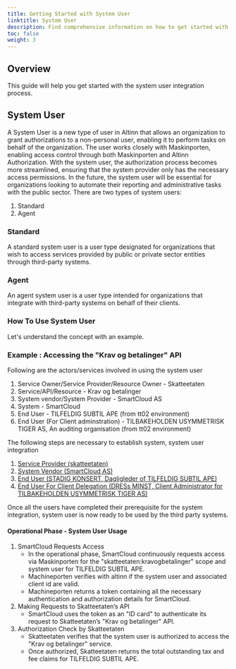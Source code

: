 ```yaml
---
title: Getting Started with System User
linktitle: System User
description: Find comprehensive information on how to get started with the System User.
toc: false
weight: 3
---
```


## Overview
This guide will help you get started with the system user integration process.

## System User
A System User is a new type of user in Altinn that allows an organization to grant authorizations to a non-personal user, enabling it to perform tasks on behalf of the organization.
The user works closely with Maskinporten, enabling access control through both Maskinporten and Altinn Authorization. With the system user, the authorization process becomes more streamlined, ensuring that the system provider only has the necessary access permissions.
In the future, the system user will be essential for organizations looking to automate their reporting and administrative tasks with the public sector.
There are two types of system users:
1. Standard
2. Agent

### Standard
A standard system user is a user type designated for organizations that wish to access services provided by public or private sector entities through third-party systems.

### Agent
An agent system user is a user type intended for organizations that integrate with third-party systems on behalf of their clients.

### How To Use System User
Let's understand the concept with an example.

### Example : Accessing the "Krav og betalinger" API
Following are the actors/services involved in using the system user
1. Service Owner/Service Provider/Resource Owner - Skatteetaten
2. Service/API/Resource - Krav og betalinger
3. System vendor/System Provider - SmartCloud AS
4. System - SmartCloud
5. End User - TILFELDIG SUBTIL APE (from tt02 environment)
6. End User (For Client adminstration) - TILBAKEHOLDEN USYMMETRISK TIGER AS, An auditing organisation (from tt02 environment)

The following steps are necessary to establish system, system user integration
1. [Service Provider (skatteetaten)](../../guides/serviceowner/)
2. [System Vendor (SmartCloud AS)](../../guides/systemvendor/)
3. [End User (STADIG KONSERT, Dagligleder of TILFELDIG SUBTIL APE)](../../guides/enduser/standard)
3. [End User For Client Delegation (DRESs MINST, Client Administrator for TILBAKEHOLDEN USYMMETRISK TIGER AS)](../../guides/enduser/clientdelegation/)

Once all the users have completed their prerequisite for the system integration, system user is now ready to be used by the third party systems.

#### Operational Phase - System User Usage
1. SmartCloud Requests Access
   - In the operational phase, SmartCloud continuously requests access via Maskinporten for the "skatteetaten:kravogbetalinger" scope and system user for TILFELDIG SUBTIL APE.
   - Machineporten verifies with altinn if the system user and associated client id are valid.
   - Machineporten returns a token containing all the necessary authentication and authorization details for SmartCloud.
2. Making Requests to Skatteetaten’s API
   - SmartCloud uses the token as an "ID card" to authenticate its request to Skatteetaten’s "Krav og betalinger" API.
3. Authorization Check by Skatteetaten
   - Skatteetaten verifies that the system user is authorized to access the "Krav og betalinger" service.
   - Once authorized, Skatteetaten returns the total outstanding tax and fee claims for TILFELDIG SUBTIL APE.
